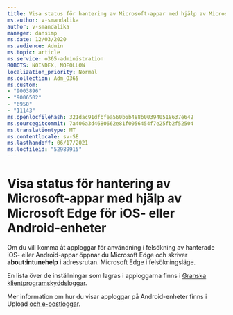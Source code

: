 ```yaml
---
title: Visa status för hantering av Microsoft-appar med hjälp av Microsoft Edge för iOS- eller Android-enheter
ms.author: v-smandalika
author: v-smandalika
manager: dansimp
ms.date: 12/03/2020
ms.audience: Admin
ms.topic: article
ms.service: o365-administration
ROBOTS: NOINDEX, NOFOLLOW
localization_priority: Normal
ms.collection: Adm_O365
ms.custom:
- "9003896"
- "9006502"
- "6950"
- "11143"
ms.openlocfilehash: 321dac91dfbfea560b6b488b003940518637e642
ms.sourcegitcommit: 7a406a3d4680662e81f0056454f7e25fb2f52504
ms.translationtype: MT
ms.contentlocale: sv-SE
ms.lasthandoff: 06/17/2021
ms.locfileid: "52989915"
---
```

# <a name="view-the-management-status-of-microsoft-apps-by-using-microsoft-edge-for-ios-or-android-devices"></a>Visa status för hantering av Microsoft-appar med hjälp av Microsoft Edge för iOS- eller Android-enheter

Om du vill komma åt apploggar för användning i felsökning av hanterade iOS- eller Android-appar öppnar du Microsoft Edge och skriver **about:intunehelp** i adressrutan. Microsoft Edge i felsökningsläge.

En lista över de inställningar som lagras i apploggarna finns i [Granska klientprogramskyddsloggar](/mem/intune/apps/app-protection-policy-settings-log).

Mer information om hur du visar apploggar på Android-enheter finns i Upload [och e-postloggar](/mem/intune/user-help/send-logs-to-your-it-admin-by-email-android).